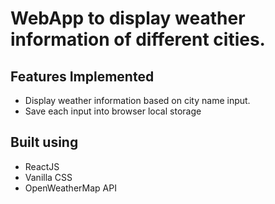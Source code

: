 # WebApp to display weather information of different cities.

## Features Implemented
- Display weather information based on city name input.
- Save each input into browser local storage

## Built using
- ReactJS
- Vanilla CSS
- OpenWeatherMap API

